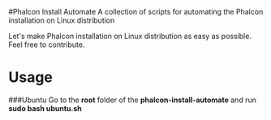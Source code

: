 #Phalcon Install Automate
A collection of scripts for automating the Phalcon installation on Linux distribution

Let's make Phalcon installation on Linux distribution as easy as possible. Feel free to contribute.

# Usage
###Ubuntu
Go to the **root** folder of the **phalcon-install-automate** and run **sudo bash ubuntu.sh**
